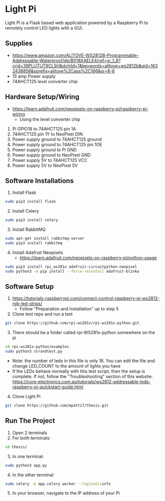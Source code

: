 # Light Pi

Light Pi is a Flask based web application powered by a Raspberry Pi to remotely control LED lights with a GUI.

## Supplies
- https://www.amazon.com/ALITOVE-WS2812B-Programmable-Addressable-Waterproof/dp/B018XAELE4/ref=sr_1_6?crid=39PLUTUT9CLSH&dchild=1&keywords=alitove+ws2812b&qid=1632438856&sprefix=alitove%2Caps%2C166&sr=8-6
- 15 amp Power supply
- 74AHCT125 level converter chip

## Hardware Setup/Wiring
- https://learn.adafruit.com/neopixels-on-raspberry-pi/raspberry-pi-wiring 
    - Using the level converter chip 
1. Pi GPIO18 to 74AHCT125 pin 1A
2. 74AHCT125 pin 1Y to NeoPixel DIN
3. Power supply ground to 74AHCT125 ground
4. Power supply ground to 74AHCT125 pin 1OE
5. Power supply ground to Pi GND
6. Power supply ground to NeoPixel GND
7. Power supply 5V to 74AHCT125 VCC
8. Power supply 5V to NeoPixel 5V

## Software Installations
1. Install Flask
```bash
sudo pip3 install flask
```
2. Install Celery
```bash
sudo pip3 install celery
```
3. Install RabbitMQ
```bash
sudo apt-get install rabbitmq-server
sudo pip3 install rabbitmq
```
4. Install Adafruit Neopixels 
    - https://learn.adafruit.com/neopixels-on-raspberry-pi/python-usage 
```bash
sudo pip3 install rpi_ws281x adafruit-circuitpython-neopixel
sudo python3 -m pip install --force-reinstall adafruit-blinka
```
## Software Setup
1. https://tutorials-raspberrypi.com/connect-control-raspberry-pi-ws2812-rgb-led-strips/
    - Follow "Preparation and Installation" up to step 5
2. Clone test repo and run a test
```bash
git clone https://github.com/rpi-ws281x/rpi-ws281x-python.git
```
3. There should be a folder called rpi-WS281x-python somewhere on the pi
```bash
cd rpi-ws281x-python/examples
sudo python3 strandtest.py
```
- Note: the number of leds in this file is only 16. You can edit the file and change LED_COUNT to the amount of lights you have
- If the LEDs behave normally with this test script, then the setup is complete. If not, follow the "Troubleshooting" section 
of this website: https://core-electronics.com.au/tutorials/ws2812-addressable-leds-raspberry-pi-quickstart-guide.html  

4. Clone Light Pi
```bash
git clone https://github.com/mpatti7/thesis.git
```

## Run The Project
1. Open 2 terminals
2. For both terminals: 
```bash
cd thesis/  
```
3. In one terminal:
```bash
sudo python3 app.py 
```
4. In the other terminal:
```bash
sudo celery -A app.celery worker --loglevel=info 
```
5. In your browser, navigate to the IP address of your Pi

<!-- ## How To Use -->
